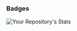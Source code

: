### Badges
![Your Repository's Stats](https://github-readme-stats.vercel.app/api/top-langs/?username=nishchaybhuker20&theme=blue-green)
